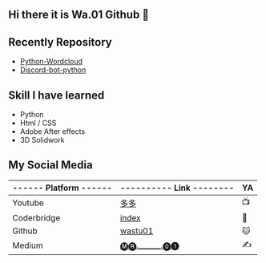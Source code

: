 ## Hi there it is Wa.01 Github 👋

## Recently Repository

* [Python-Wordcloud](https://github.com/wastu01/Python-WordCloud)
* [Discord-bot-python](https://github.com/wastu01/Discord-bot-python)

## Skill I have learned

* Python
* Html / CSS
* Adobe After effects
* 3D Solidwork


## My Social Media

| ------ Platform ------ | ---------- Link --------    |   YA             |
|:---------------------- |:-------------------------------------------- | -------------- |
| Youtube                | [多多](https://www.youtube.com/@11305205219) | :tv:           |
| Coderbridge            | [index](https://index.coderbridge.io)        | :snake:        |
| Github                 | [wastu01](https://wastu01.github.io )        | 🐱             |
| Medium                 | [🅜🅡.______.⓿➊  ](https://medium.com/mr-wang) | :writing_hand: |
    
    
    

